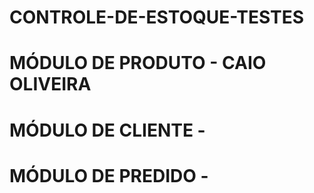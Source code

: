 # CONTROLE-DE-ESTOQUE-TESTES

# MÓDULO DE PRODUTO - CAIO OLIVEIRA
# MÓDULO DE CLIENTE -
# MÓDULO DE PREDIDO -
